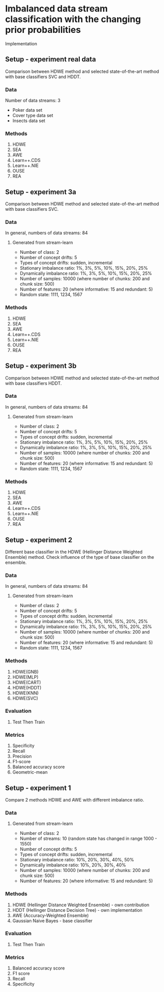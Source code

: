 # Imbalanced data stream classification with the changing prior probabilities

Implementation 

## Setup - experiment real data

Comparison between HDWE method and selected state-of-the-art method with base classifiers SVC and HDDT. 

### Data

Number of data streams: 3

- Poker data set
- Cover type data set
- Insects data set

### Methods

1. HDWE
2. SEA
3. AWE
4. Learn++.CDS
5. Learn++.NIE
6. OUSE
7. REA

## Setup - experiment 3a

Comparison between HDWE method and selected state-of-the-art method with base classifiers SVC. 

### Data

In general, numbers of data streams: 84

1. Generated from stream-learn 

   * Number of class: 2
   * Number of concept drifts: 5
   * Types of concept drifts: sudden, incremental
   * Stationary imbalance ratio: 1%, 3%, 5%, 10%, 15%, 20%, 25%
   * Dynamically imbalance ratio: 1%, 3%, 5%, 10%, 15%, 20%, 25%
   * Number of samples: 10000 (where number of chunks: 200 and chunk size: 500)
   * Number of features: 20 (where informative: 15 and redundant: 5)
   * Random state: 1111, 1234, 1567

### Methods

1. HDWE
2. SEA
3. AWE
4. Learn++.CDS
5. Learn++.NIE
6. OUSE
7. REA

## Setup - experiment 3b

Comparison between HDWE method and selected state-of-the-art method with base classifiers HDDT. 

### Data

In general, numbers of data streams: 84

1. Generated from stream-learn 

   * Number of class: 2
   * Number of concept drifts: 5
   * Types of concept drifts: sudden, incremental
   * Stationary imbalance ratio: 1%, 3%, 5%, 10%, 15%, 20%, 25%
   * Dynamically imbalance ratio: 1%, 3%, 5%, 10%, 15%, 20%, 25%
   * Number of samples: 10000 (where number of chunks: 200 and chunk size: 500)
   * Number of features: 20 (where informative: 15 and redundant: 5)
   * Random state: 1111, 1234, 1567

### Methods

1. HDWE
2. SEA
3. AWE
4. Learn++.CDS
5. Learn++.NIE
6. OUSE
7. REA

## Setup - experiment 2

Different base classifier in the HDWE (Hellinger Distance Weighted Ensemble) method. Check influence of the type of base classifier on the ensemble.

### Data

In general, numbers of data streams: 84

1. Generated from stream-learn 

   * Number of class: 2
   * Number of concept drifts: 5
   * Types of concept drifts: sudden, incremental
   * Stationary imbalance ratio: 1%, 3%, 5%, 10%, 15%, 20%, 25%
   * Dynamically imbalance ratio: 1%, 3%, 5%, 10%, 15%, 20%, 25%
   * Number of samples: 10000 (where number of chunks: 200 and chunk size: 500)
   * Number of features: 20 (where informative: 15 and redundant: 5)
   * Random state: 1111, 1234, 1567

### Methods

1. HDWE(GNB)
2. HDWE(MLP)
3. HDWE(CART)
4. HDWE(HDDT)
5. HDWE(KNN)
6. HDWE(SVC)

### Evaluation

1. Test Then Train

### Metrics

1. Specificity
2. Recall
3. Precision
4. F1-score
5. Balanced accuracy score 
6. Geometric-mean

 

## Setup - experiment 1

Compare 2 methods HDWE and AWE with different imbalance ratio.

### Data

1. Generated from stream-learn 

   * Number of class: 2
   * Number of streams: 10 (random state has changed in range 1000 - 1550)
   * Number of concept drifts: 5
   * Types of concept drifts: sudden, incremental
   * Stationary imbalance ratio: 10%, 20%, 30%, 40%, 50%
   * Dynamically imbalance ratio: 10%, 20%, 30%, 40%
   * Number of samples: 10000 (where number of chunks: 200 and chunk size: 500)
   * Number of features: 20 (where informative: 15 and redundant: 5)

### Methods

1. HDWE (Hellinger Distance Weighted Ensemble) - own contribution
2. HDDT (Hellinger Distance Decision Tree) - own implementation 
2. AWE (Accuracy-Weighted Ensemble)
3. Gaussian Naive Bayes - base classifier

### Evaluation

1. Test Then Train

### Metrics

1. Balanced accuracy score
2. F1 score
3. Recall
4. Specificity

